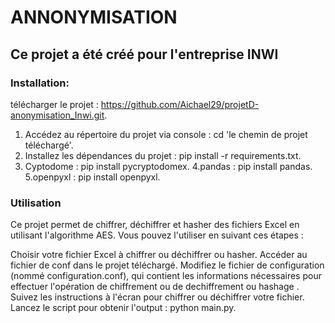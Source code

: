 # ANNONYMISATION

## Ce projet a été créé pour l'entreprise INWI

### Installation:
télécharger le projet : https://github.com/Aichael29/projetD-anonymisation_Inwi.git.
1. Accédez au répertoire du projet via console : cd 'le chemin de projet téléchargé'.
2. Installez les dépendances du projet : pip install -r requirements.txt.
3. Cyptodome : pip install pycryptodomex.
4.pandas : pip install pandas.
5.openpyxl : pip install openpyxl.

### Utilisation
Ce projet permet de chiffrer, déchiffrer et hasher des fichiers Excel en utilisant l'algorithme AES. Vous pouvez l'utiliser en suivant ces étapes :

Choisir votre fichier Excel à chiffrer ou déchiffrer ou hasher.
Accéder au fichier de conf dans le projet téléchargé.
Modifiez le fichier de configuration (nommé configuration.conf), qui contient les informations nécessaires pour effectuer l'opération de chiffrement ou de dechiffrement ou hashage .
Suivez les instructions à l'écran pour chiffrer ou déchiffrer votre fichier.
Lancez le script pour obtenir l'output : python main.py.


 
